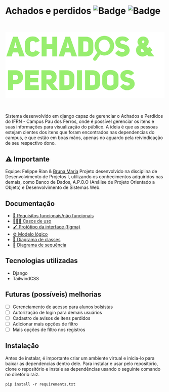 # Achados e perdidos ![Badge](https://img.shields.io/static/v1?label=tailwindcss&message=v3.1.8&color=lightblue&style=flat&logo=TAILWINDCSS)  ![Badge](https://img.shields.io/static/v1?label=django&message=v4.1.3&color=darkgreen&style=flat&logo=DJANGO)
 
<br />
<p align="center">
  <img src="https://github.com/ImFelippe365/lost-and-found/blob/main/static/svg/logo-colorful.svg" />
</p>
<br />

Sistema desenvolvido em django capaz de gerenciar o Achados e Perdidos do IFRN - Campus Pau dos Ferros, onde é possível gerenciar os itens e suas informações para 
visualização do público. A ideia é que as pessoas estejam cientes dos itens que foram encontrados nas dependencias do campus, e que estão em boas mãos, apenas no
aguardo pela reivindicação de seu respectivo dono.

## ⚠️ Importante

Equipe: Felippe Rian & [Bruna Maria](https://github.com/brunamariap)
Projeto desenvolvido na disciplina de Desenvolvimento de Projetos I, utilizando os conhecimentos adquiridos nas demais, como Banco de Dados,
A.P.O.O (Análise de Projeto Orientado a Objeto) e Desenvolvimento de Sistemas Web. 

## Documentação

- [📄 Requisitos funcionais/não funcionais](https://docs.google.com/document/d/1k6iyMif7JBYWqFZr6DYuE6BhKITYCGbwaOYUaZEvZ2c/edit?usp=share_link)
- [👩🏻‍💻 Casos de uso](https://drive.google.com/file/d/1amFtxJyLK-zctjWa07qfXQijiTyQHaK2/view?usp=share_link)
- [🖌️ Protótipo da interface (figma)](https://www.figma.com/file/TXJJujEIJa6hu9stL3my2E/Lost-%26-Found?node-id=610%3A2&t=RNjaDMX6VKs3griU-1)
- [⚙️ Modelo lógico](https://drive.google.com/file/d/17b4GmaiIXhSfJhieznj52OoQVe8qvc-q/view?usp=share_link)
- [🔗 Diagrama de classes](https://drive.google.com/file/d/1XKj0416QCjnIP_hDtdQMHqJZ-A2MnhKo/view?usp=sharing)
- [📝 Diagrama de sequência](https://drive.google.com/file/d/150_Gk8oiD9r5QcP21yJIzAHqszuKMZdB/view?usp=sharing)

## Tecnologias utilizadas

- Django
- TailwindCSS

## Futuras (possíveis) melhorias

- [ ] Gerenciamento de acesso para alunos bolsistas
- [ ] Autorização de login para demais usuários
- [ ] Cadastro de avisos de itens perdidos
- [ ] Adicionar mais opções de filtro
- [ ] Mais opções de filtro nos registros

## Instalação

Antes de instalar, é importante criar um ambiente virtual e inicia-lo para baixar as dependencias dentro dele.
Para instalar e usar pelo repositório, clone o repositório e instale as dependências usando o seguinte comando no diretório raiz.

```
pip install -r requirements.txt
```

